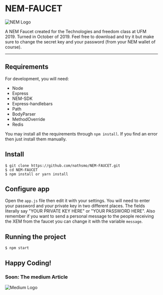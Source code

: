 # NEM-FAUCET
![NEM Logo](https://cdn.worldvectorlogo.com/logos/nem.svg)

A NEM Faucet created for the Technologies and freedom class at UFM 2019. Turned in October of 2019. Feel free to download and try it but make sure to change the secret key and your password (from your NEM wallet of course).

---
## Requirements

For development, you will need:
* Node
* Express
* NEM-SDK
* Express-handlebars
* Path
* BodyParser
* MethodOverride
* Redis

You may install all the requirements through `npm install`. If you find an error then just install them manually.

## Install

    $ git clone https://github.com/nathsmo/NEM-FAUCET.git
    $ cd NEM-FAUCET
    $ npm install or yarn install

## Configure app

Open the `app.js` file then edit it with your settings. You will need to enter your password and your private key in two different places. The fields literally say "YOUR PRIVATE KEY HERE" or "YOUR PASSWORD HERE". Also remember if you want to send a personal message to the people receiving the XEM from the faucet you can change it with the variable `message`.

## Running the project

    $ npm start

## Happy Coding!

### Soon: The medium Article
![Medium Logo](https://miro.medium.com/max/968/1*F6SrJR7_s95r6oCF3ugMZw.png)

